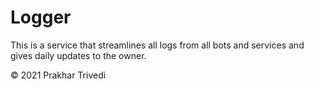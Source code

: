 # Logger
This is a service that streamlines all logs from all bots and services and gives daily updates to the owner.

© 2021 Prakhar Trivedi